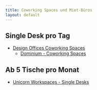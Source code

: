 ```yaml
---
title: Coworking Spaces und Miet-Büros
layout: default
---
```


## Single Desk pro Tag

- [Design Offices Coworking Spaces](https://www.designoffices.de/)
  - [Dominium - Coworking Spaces](http://dominium-koeln.de/en/rental-areas/)

## Ab 5 Tische pro Monat

- [Unicorn Workspaces - Single Desks](https://www.unicorn.de/products/single-desks/)
